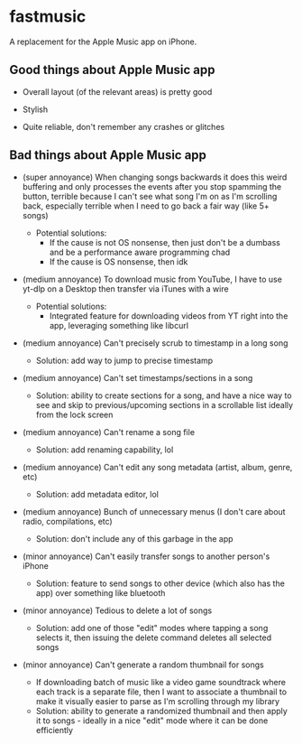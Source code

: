 # fastmusic

A replacement for the Apple Music app on iPhone.

## Good things about Apple Music app

* Overall layout (of the relevant areas) is pretty good

* Stylish

* Quite reliable, don't remember any crashes or glitches

## Bad things about Apple Music app

* (super annoyance) When changing songs backwards it does this weird buffering and only processes the events after you stop spamming the button, terrible because I can't see what song I'm on as I'm scrolling back, especially terrible when I need to go back a fair way (like 5+ songs)
  * Potential solutions:
    * If the cause is not OS nonsense, then just don't be a dumbass and be a performance aware programming chad
    * If the cause is OS nonsense, then idk

* (medium annoyance) To download music from YouTube, I have to use yt-dlp on a Desktop then transfer via iTunes with a wire
  * Potential solutions:
    * Integrated feature for downloading videos from YT right into the app, leveraging something like libcurl

* (medium annoyance) Can't precisely scrub to timestamp in a long song
  * Solution: add way to jump to precise timestamp

* (medium annoyance) Can't set timestamps/sections in a song
  * Solution: ability to create sections for a song, and have a nice way to see and skip to previous/upcoming sections in a scrollable list ideally from the lock screen

* (medium annoyance) Can't rename a song file
  * Solution: add renaming capability, lol

* (medium annoyance) Can't edit any song metadata (artist, album, genre, etc)
  * Solution: add metadata editor, lol

* (medium annoyance) Bunch of unnecessary menus (I don't care about radio, compilations, etc)
  * Solution: don't include any of this garbage in the app

* (minor annoyance) Can't easily transfer songs to another person's iPhone
  * Solution: feature to send songs to other device (which also has the app) over something like bluetooth

* (minor annoyance) Tedious to delete a lot of songs
  * Solution: add one of those "edit" modes where tapping a song selects it, then issuing the delete command deletes all selected songs

* (minor annoyance) Can't generate a random thumbnail for songs
  * If downloading batch of music like a video game soundtrack where each track is a separate file, then I want to associate a thumbnail to make it visually easier to parse as I'm scrolling through my library
  * Solution: ability to generate a randomized thumbnail and then apply it to songs - ideally in a nice "edit" mode where it can be done efficiently
